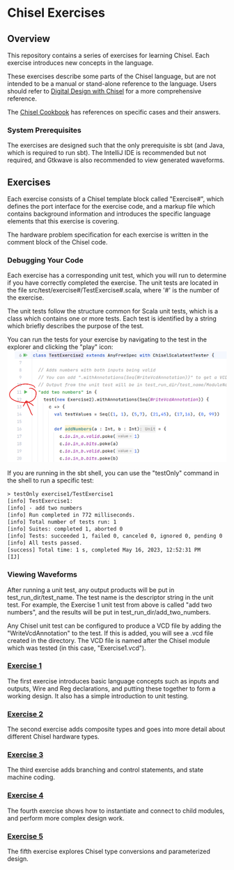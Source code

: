 Chisel Exercises
================

## Overview

This repository contains a series of exercises for learning Chisel.  Each exercise introduces new concepts in
the language.

These exercises describe some parts of the Chisel language, but are not intended to be a manual or stand-alone
reference to the language.  Users should refer to [Digital Design with Chisel](https://www.imm.dtu.dk/~masca/chisel-book.pdf)
for a more comprehensive reference.

The [Chisel Cookbook](https://www.chisel-lang.org/chisel3/docs/cookbooks/cookbook.html) has references on specific 
cases and their answers.

### System Prerequisites

The exercises are designed such that the only prerequisite is sbt (and Java, which is required to run sbt).
The IntelliJ IDE is recommended but not required, and Gtkwave is also recommended to view generated waveforms.

## Exercises

Each exercise consists of a Chisel template block called "Exercise#", which defines the port interface for the 
exercise code, and a markup file which contains background information and introduces the specific language elements
that this exercise is covering.

The hardware problem specification for each exercise is written in the comment block of the Chisel code.

### Debugging Your Code

Each exercise has a corresponding unit test, which you will run to determine if you have correctly completed the
exercise.  The unit tests are located in the file src/test/exercise#/TestExercise#.scala, where '#' is the number
of the exercise.

The unit tests follow the structure common for Scala unit tests, which is a class which contains one or more tests.
Each test is identified by a string which briefly describes the purpose of the test.

You can run the tests for your exercise by navigating to the test in the explorer and clicking the
"play" icon: 
![Play Icon](images/run_test_in_ide.png "Play Icon")

If you are running in the sbt shell, you can use the "testOnly" command in the shell to run a specific test:

```
> testOnly exercise1/TestExercise1
[info] TestExercise1:
[info] - add two numbers
[info] Run completed in 772 milliseconds.
[info] Total number of tests run: 1
[info] Suites: completed 1, aborted 0
[info] Tests: succeeded 1, failed 0, canceled 0, ignored 0, pending 0
[info] All tests passed.
[success] Total time: 1 s, completed May 16, 2023, 12:52:31 PM
[IJ]
```

### Viewing Waveforms

After running a unit test, any output products will be put in test_run_dir/test_name. 
The test name is the descriptor string in the unit test.  For example, the Exercise 1
unit test from above is called "add two numbers", and the results will be put in
test_run_dir/add_two_numbers.

Any Chisel unit test can be configured to produce a VCD file by adding the "WriteVcdAnnotation"
to the test.  If this is added, you will see a .vcd file created in the directory.  The
VCD file is named after the Chisel module which was tested (in this case, "Exercise1.vcd").

### [Exercise 1](src/main/scala/exercise1/Exercise1.md)

The first exercise introduces basic language concepts such as inputs and outputs, Wire and Reg declarations,
and putting these together to form a working design.  It also has a simple introduction to unit testing.

### [Exercise 2](src/main/scala/exercise2/Exercise2.md)

The second exercise adds composite types and goes into more detail about different Chisel hardware types.

### [Exercise 3](src/main/scala/exercise3/Exercise3.md)

The third exercise adds branching and control statements, and state machine coding.

### [Exercise 4](src/main/scala/exercise4/Exercise4.md)

The fourth exercise shows how to instantiate and connect to child modules, and perform more complex design
work.

### [Exercise 5](src/main/scala/exercise5/Exercise5.md)

The fifth exercise explores Chisel type conversions and parameterized design.